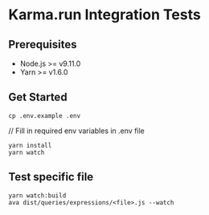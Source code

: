 Karma.run Integration Tests
===========================

Prerequisites
-------------
- Node.js >= v9.11.0
- Yarn >= v1.6.0

Get Started
-----------
```
cp .env.example .env
```
// Fill in required env variables in .env file
```
yarn install
yarn watch
```

Test specific file
-----------
```
yarn watch:build
ava dist/queries/expressions/<file>.js --watch
```